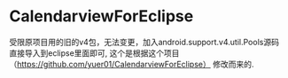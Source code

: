 # CalendarviewForEclipse
受限原项目用的旧的v4包，无法变更，加入android.support.v4.util.Pools源码
直接导入到eclipse里面即可, 这个是根据这个项目（https://github.com/yuer01/CalendarviewForEclipse） 修改而来的. 


